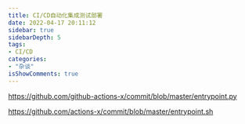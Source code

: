 ```yaml
---
title: CI/CD自动化集成测试部署
date: 2022-04-17 20:11:12
sidebar: true
sidebarDepth: 5
tags:
- CI/CD
categories:
- "杂谈"
isShowComments: true
---
```



https://github.com/github-actions-x/commit/blob/master/entrypoint.py

https://github.com/actions-x/commit/blob/master/entrypoint.sh
